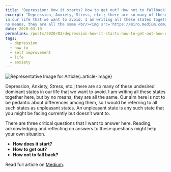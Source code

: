 ```yaml
---
title: 'Depression: How it starts? How to get out? How not to fallback?'
excerpt: "Depression, Anxiety, Stress, etc.; there are so many of these undesired dominant states
in our life that we want to avoid. I am writing all these states together here, but by
no means, they are all the same.<br/><img src='https://miro.medium.com/v2/resize:fit:1400/0*9oHE--H1VInA1VBV' width='50%'>"
date: 2020-03-10
permalink: /posts/2020/03/depression-how-it-starts-how-to-get-out-how-not-to-fall-back/
tags:
  - depression
  - how to
  - self improvement
  - life
  - anxiety
---
```


![Representative Image for
Article](https://miro.medium.com/v2/resize:fit:1400/0*9oHE--H1VInA1VBV){:.article-image}

Depression, Anxiety, Stress, etc.; there are so many of these undesired dominant states
in our life that we want to avoid. I am writing all these states together here, but by
no means, they are all the same. Our aim here is not to be pedantic about differences
among them, so I would be referring to all such states as unpleasant states. An
unpleasant state is any such state that you might be facing currently but doesn’t want
to.

There are three critical questions that I want to answer here. Reading, acknowledging
and reflecting on answers to these questions might help your own situation.

- **How does it start?**
- **How to get out?**
- **How not to fall back?**

Read full article on
[Medium](https://at-k.medium.com/depression-how-it-starts-how-to-get-out-how-not-to-fall-back-f45f6b48192).
